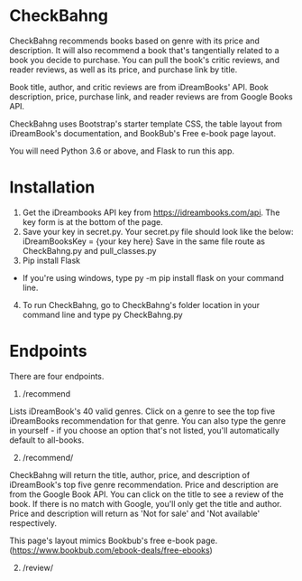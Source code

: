 # CheckBahng

CheckBahng recommends books based on genre with its price and description. 
It will also recommend a book that's tangentially related to a book you decide to purchase. 
You can pull the book's critic reviews, and reader reviews, as well as its price, and purchase link by title.

Book title, author, and critic reviews are from iDreamBooks' API.
Book description, price, purchase link, and reader reviews are from Google Books API.

CheckBahng uses Bootstrap's starter template CSS, the table layout from iDreamBook's documentation, and BookBub's Free e-book page layout.

You will need Python 3.6 or above, and Flask to run this app.

# Installation

1. Get the iDreambooks API key from https://idreambooks.com/api. The key form is at the bottom of the page.
2. Save your key in secret.py. Your secret.py file should look like the below:
  iDreamBooksKey = {your key here}
   Save in the same file route as CheckBahng.py and pull_classes.py
3. Pip install Flask
  * If you're using windows, type py -m pip install flask on your command line.
4. To run CheckBahng, go to CheckBahng's folder location in your command line and type py CheckBahng.py

# Endpoints

There are four endpoints.
1. /recommend 

  Lists iDreamBook's 40 valid genres. Click on a genre to see the top five iDreamBooks recommendation for that genre.
  You can also type the genre in yourself - if you choose an option that's not listed, you'll automatically default to all-books.
  
2. /recommend/<genre>

  CheckBahng will return the title, author, price, and description of iDreamBook's top five genre recommendation. Price and description are from the Google Book API. You can click on the title to see a review of the book.
  If there is no match with Google, you'll only get the title and author. Price and description will return as 'Not for sale' and 'Not available' respectively.
  
  This page's layout mimics Bookbub's free e-book page. (https://www.bookbub.com/ebook-deals/free-ebooks) 
  
2. /review/<title>
  
  CheckBahng will return a list of the title, author, critic review, and reader review. 
  The reader reviews are based on Google's reader review. You can click on the title to go to the purchase page.
  
3. /purchase/<title>

  CheckBahng will return a title's price, and purchase link. 
  If you look for a title that doesn't exist in iDreamBook's data base, this endpoint will return a default page that looks like the below:
  title - no matching book
  price - not for sale
  purchase link - not for sale
  
  CheckBahng's price and purchase link information are from Google Books API, which only pulls from the Google Play Store. If the book is not for sale on Google Play, the price will show as 'Not for Sale'.
  
  CheckBahng will also return a wild-card recommendation, which is the least relevant book from the Google API pull for the title you searched for. You will see the title, author, and description of the book
  
